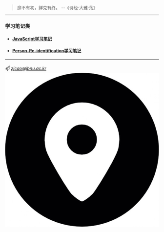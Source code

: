 > 靡不有初，鲜克有终。   --《诗经·大雅·荡》

---
### 学习笔记类

  - #### [JavaScript学习笔记](./JavaScript)

  - #### [Person-Re-identification学习笔记](./Person-Re-identification)



---
###### :mailbox: zjcao@jbnu.ac.kr ![](./images/location-address.jpg)
